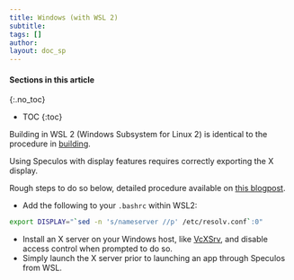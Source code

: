 ```yaml
---
title: Windows (with WSL 2)
subtitle:
tags: []
author:
layout: doc_sp
---
```


#### Sections in this article
{:.no_toc}
* TOC
{:toc}

Building in WSL 2 (Windows Subsystem for Linux 2) is identical to the procedure in [building](https:../i_build/).

Using Speculos with display features requires correctly exporting the X display.

Rough steps to do so below, detailed procedure available on [this blogpost](https://techcommunity.microsoft.com/t5/windows-dev-appconsult/running-wsl-gui-apps-on-windows-10/ba-p/1493242).

- Add the following to your `.bashrc` within WSL2:

```sh
export DISPLAY="`sed -n 's/nameserver //p' /etc/resolv.conf`:0"
```

- Install an X server on your Windows host, like [VcXSrv](https://sourceforge.net/projects/vcxsrv/), and disable access control when prompted to do so.
- Simply launch the X server prior to launching an app through Speculos from WSL.
